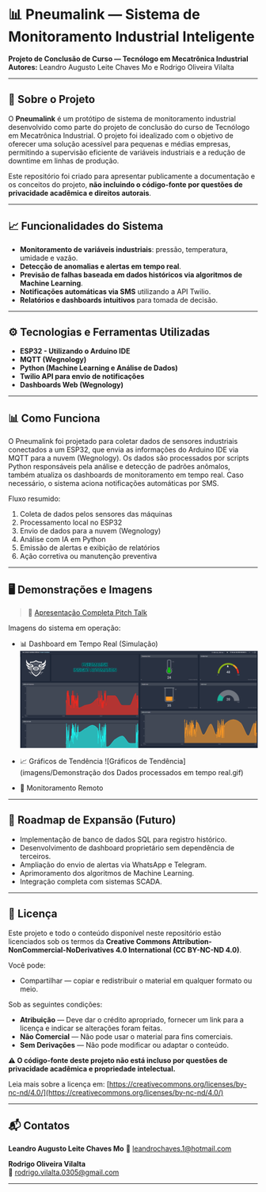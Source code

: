 # 📊 Pneumalink — Sistema de Monitoramento Industrial Inteligente

**Projeto de Conclusão de Curso — Tecnólogo em Mecatrônica Industrial**  
**Autores:** Leandro Augusto Leite Chaves Mo e Rodrigo Oliveira Vilalta

---

## 📌 Sobre o Projeto

O **Pneumalink** é um protótipo de sistema de monitoramento industrial desenvolvido como parte do projeto de conclusão do curso de Tecnólogo em Mecatrônica Industrial. O projeto foi idealizado com o objetivo de oferecer uma solução acessível para pequenas e médias empresas, permitindo a supervisão eficiente de variáveis industriais e a redução de downtime em linhas de produção.

Este repositório foi criado para apresentar publicamente a documentação e os conceitos do projeto, **não incluindo o código-fonte por questões de privacidade acadêmica e direitos autorais**.

---

## 📈 Funcionalidades do Sistema

- **Monitoramento de variáveis industriais**: pressão, temperatura, umidade e vazão.
- **Detecção de anomalias e alertas em tempo real**.
- **Previsão de falhas baseada em dados históricos via algoritmos de Machine Learning**.
- **Notificações automáticas via SMS** utilizando a API Twilio.
- **Relatórios e dashboards intuitivos** para tomada de decisão.

---

## ⚙️ Tecnologias e Ferramentas Utilizadas

- **ESP32 - Utilizando o Arduino IDE**
- **MQTT (Wegnology)**
- **Python (Machine Learning e Análise de Dados)**
- **Twilio API para envio de notificações**
- **Dashboards Web (Wegnology)**

---

## 📊 Como Funciona

O Pneumalink foi projetado para coletar dados de sensores industriais conectados a um ESP32, que envia as informações do Arduino IDE via MQTT para a nuvem (Wegnology). Os dados são processados por scripts Python responsáveis pela análise e detecção de padrões anômalos, também atualiza os dashboards de monitoramento em tempo real. Caso necessário, o sistema aciona notificações automáticas por SMS.

Fluxo resumido:
1. Coleta de dados pelos sensores das máquinas
2. Processamento local no ESP32
3. Envio de dados para a nuvem (Wegnology)
4. Análise com IA em Python
5. Emissão de alertas e exibição de relatórios
6. Ação corretiva ou manutenção preventiva

---

## 🖥️ Demonstrações e Imagens

> 📄 [Apresentação Completa Pitch Talk](https://www.canva.com/design/DAGBIVKwHz0/-7eVF7sJizAyGELyxBg5Sg/view?utm_content=DAGBIVKwHz0&utm_campaign=designshare&utm_medium=link2&utm_source=uniquelinks&utlId=hcc9a4e5775)

Imagens do sistema em operação:

- 📊 Dashboard em Tempo Real (Simulação)
![Dashboard em Tempo Real](imagens/dashboard.png)


- 📈 Gráficos de Tendência
![Gráficos de Tendência](imagens/Demonstração dos Dados processados em tempo real.gif)
- 📡 Monitoramento Remoto

---

## 📝 Roadmap de Expansão (Futuro)

- Implementação de banco de dados SQL para registro histórico.
- Desenvolvimento de dashboard proprietário sem dependência de terceiros.
- Ampliação do envio de alertas via WhatsApp e Telegram.
- Aprimoramento dos algoritmos de Machine Learning.
- Integração completa com sistemas SCADA.

---

## 📄 Licença

Este projeto e todo o conteúdo disponível neste repositório estão licenciados sob os termos da **Creative Commons Attribution-NonCommercial-NoDerivatives 4.0 International (CC BY-NC-ND 4.0)**.

Você pode:
- Compartilhar — copiar e redistribuir o material em qualquer formato ou meio.

Sob as seguintes condições:
- **Atribuição** — Deve dar o crédito apropriado, fornecer um link para a licença e indicar se alterações foram feitas.
- **Não Comercial** — Não pode usar o material para fins comerciais.
- **Sem Derivações** — Não pode modificar ou adaptar o conteúdo.

**⚠️ O código-fonte deste projeto não está incluso por questões de privacidade acadêmica e propriedade intelectual.**

Leia mais sobre a licença em: [https://creativecommons.org/licenses/by-nc-nd/4.0/](https://creativecommons.org/licenses/by-nc-nd/4.0/)

---

## 📬 Contatos

**Leandro Augusto Leite Chaves Mo**
📧 leandrochaves.1@hotmail.com

**Rodrigo Oliveira Vilalta**  
📧 rodrigo.vilalta.0305@gmail.com  

---

